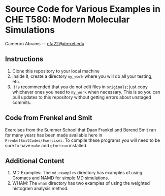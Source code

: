 # Source Code for Various Examples in CHE T580: Modern Molecular Simulations

Cameron Abrams -- cfa22@drexel.edu

## Instructions

1. Clone this repository to your local machine
2. inside it, create a directory `my_work` where you will do all your testing, etc.
3. It is recommended that you do not edit files in `originals`; just copy whichever ones you need to `my_work` when necessary.  This is so you can pull updates to this repository without getting errors about unstaged commits.

## Code from Frenkel and Smit

Exercises from the Summer School that Daan Frankel and Berend Smit ran for many years has been made available here in `FrenkelSmitCodes/Exercises`.  To compile these programs you will need to be sure to have `make` and `gfortran` installed.

## Additional Content

1. MD Examples:  The `md_examples` directory has examples of using Gromacs and NAMD for simple MD simulations.
2. WHAM:  The `wham` directory has two examples of using the weighted histogram analysis method.

